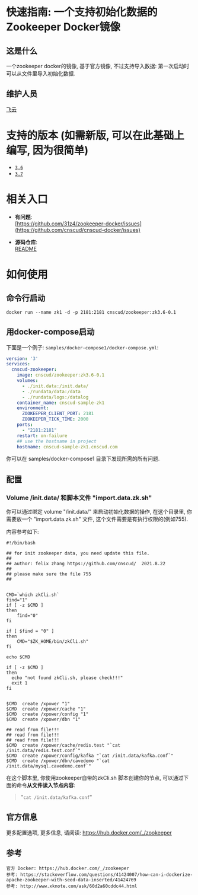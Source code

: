 # 快速指南: 一个支持初始化数据的Zookeeper Docker镜像

## 这是什么
一个zookeeper docker的镜像, 基于官方镜像, 不过支持导入数据: 第一次启动时可以从文件里导入初始化数据.

## 维护人员
[飞云](https://github.com/cnscud/cnscud-docker)

# 支持的版本 (如需新版, 可以在此基础上编写, 因为很简单)

-	[`3.6`](https://github.com/cnscud/cnscud-docker/blob/main/docker-zookeeper/dockerimage/3.6/Dockerfile)
-	[`3.7`](https://github.com/cnscud/cnscud-docker/blob/main/docker-zookeeper/dockerimage/3.7/Dockerfile)

# 相关入口

- **有问题**:  
  [https://github.com/31z4/zookeeper-docker/issues](https://github.com/cnscud/cnscud-docker/issues)

- **源码仓库**:  
  [README](https://github.com/cnscud/cnscud-docker/tree/main/docker-zookeeper)


# 如何使用

## 命令行启动

```shell
docker run --name zk1 -d -p 2181:2181 cnscud/zookeeper:zk3.6-0.1
```

## 用docker-compose启动

下面是一个例子: `samples/docker-compose1/docker-compose.yml`:

```yaml
version: '3'
services:
  cnscud-zookeeper:
    image: cnscud/zookeeper:zk3.6-0.1
    volumes:
      - ./init.data:/init.data/
      - ./rundata/data:/data
      - ./rundata/logs:/datalog
    container_name: cnscud-sample-zk1
    environment:
      ZOOKEEPER_CLIENT_PORT: 2181
      ZOOKEEPER_TICK_TIME: 2000
    ports:
      - "2181:2181"
    restart: on-failure
    ## use the hostname in project
    hostname: cnscud-sample-zk1.cnscud.com
```

你可以在  samples/docker-compose1 目录下发现所需的所有问题.


## 配置


### Volume /init.data/ 和脚本文件 "import.data.zk.sh"

你可以通过绑定 volume "/init.data/" 来启动初始化数据的操作, 在这个目录里, 你需要放一个  "import.data.zk.sh" 文件, 这个文件需要是有执行权限的(例如755).

内容参考如下:

```shell
#!/bin/bash

## for init zookeeper data, you need update this file.
##
## author: felix zhang https://github.com/cnscud/  2021.8.22
##
## please make sure the file 755
##


CMD=`which zkCli.sh`
find="1"
if [ -z $CMD ]
then
	find="0"
fi

if [ $find = "0" ]
then
	CMD="$ZK_HOME/bin/zkCli.sh"
fi

echo $CMD

if [ -z $CMD ]
then
  echo "not found zkCli.sh, please check!!!"
  exit 1
fi


$CMD  create /xpower "1"
$CMD  create /xpower/cache "1"
$CMD  create /xpower/config "1"
$CMD  create /xpower/dbn "1"

## read from file!!!
## read from file!!!
## read from file!!!
$CMD  create /xpower/cache/redis.test "`cat /init.data/redis.test.conf`"
$CMD  create /xpower/config/kafka "`cat /init.data/kafka.conf`"
$CMD  create /xpower/dbn/cavedemo "`cat /init.data/mysql.cavedemo.conf`"

```

在这个脚本里, 你使用zookeeper自带的zkCli.sh 脚本创建你的节点, 可以通过下面的命令**从文件读入节点内容**:
> "`cat /init.data/kafka.conf`"


## 官方信息
更多配置选项, 更多信息, 请阅读: https://hub.docker.com/_/zookeeper

## 参考
    官方 Docker: https://hub.docker.com/_/zookeeper
    参考: https://stackoverflow.com/questions/41424007/how-can-i-dockerize-apache-zookeeper-with-seed-data-inserted/41424769
    参考: http://www.xknote.com/ask/60d2a60cddc44.html
